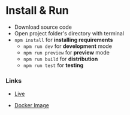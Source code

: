 # Install & Run

- Download source code
- Open project folder's directory with terminal
- `npm install` for **installing requirements**
  - `npm run dev` for **development** mode
  - `npm run preview` for **preview** mode
  - `npm run build` for **distribution**
  - `npm run test` for **testing**

### Links
- [Live](https://my-weather-forecast-2022.netlify.app)
  
- [Docker Image](https://hub.docker.com/layers/mehmetyavuz/weather-vuejs/latest/images/sha256:ee0e67e0578bb33226e4fae9e1e8730d5a094bf60d4ae58c20235a84bad7e64b)